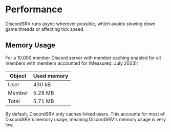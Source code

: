 # Performance

DiscordSRV runs async wherever possible, which avoids slowing down game threads or affecting tick speed.

## Memory Usage

For a 10,000 member Discord server with member caching enabled for all members with members accounted for (Measured: July 2023):

| Object  | Used memory |
|---------|-------------|
| User    | 430 kB      |
| Member  | 5.28 MB     |
| Total   | 5.71 MB     |

By default, DiscordSRV only caches linked users.
This accounts for most of DiscordSRV's memory usage, meaning DiscordSRV's memory usage is very low.
